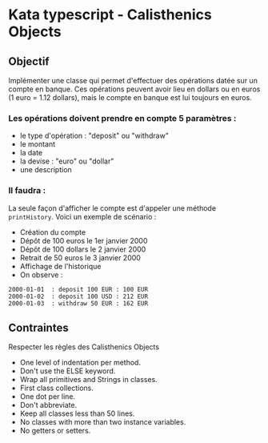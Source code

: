 # Kata typescript - Calisthenics Objects

## Objectif

Implémenter une classe qui permet d'effectuer des opérations datée sur un compte en banque.
Ces opérations peuvent avoir lieu en dollars ou en euros (1 euro = 1.12 dollars), mais le compte en banque est lui toujours en euros.

### Les opérations doivent prendre en compte 5 paramètres :

- le type d'opération : "deposit" ou "withdraw"
- le montant
- la date
- la devise : "euro" ou "dollar"
- une description

### Il faudra :

La seule façon d'afficher le compte est d'appeler une méthode `printHistory`.
Voici un exemple de scénario :

- Création du compte
- Dépôt de 100 euros le 1er janvier 2000
- Dépôt de 100 dollars le 2 janvier 2000
- Retrait de 50 euros le 3 janvier 2000
- Affichage de l'historique
- On observe :

```
2000-01-01  : deposit 100 EUR : 100 EUR
2000-01-02  : deposit 100 USD : 212 EUR
2000-01-03  : withdraw 50 EUR : 162 EUR
```

## Contraintes

Respecter les règles des Calisthenics Objects

- One level of indentation per method.
- Don't use the ELSE keyword.
- Wrap all primitives and Strings in classes.
- First class collections.
- One dot per line.
- Don't abbreviate.
- Keep all classes less than 50 lines.
- No classes with more than two instance variables.
- No getters or setters.
